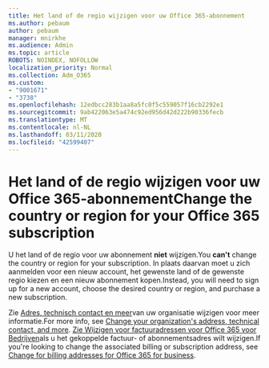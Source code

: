 ```yaml
---
title: Het land of de regio wijzigen voor uw Office 365-abonnement
ms.author: pebaum
author: pebaum
manager: mnirkhe
ms.audience: Admin
ms.topic: article
ROBOTS: NOINDEX, NOFOLLOW
localization_priority: Normal
ms.collection: Adm_O365
ms.custom:
- "9001671"
- "3738"
ms.openlocfilehash: 12edbcc283b1aa8a5fc0f5c559057f16cb2292e1
ms.sourcegitcommit: 9ab422063e5a474c92ed956d42d222b90336fecb
ms.translationtype: MT
ms.contentlocale: nl-NL
ms.lasthandoff: 03/11/2020
ms.locfileid: "42599407"
---
```

# <a name="change-the-country-or-region-for-your-office-365-subscription"></a><span data-ttu-id="0d743-102">Het land of de regio wijzigen voor uw Office 365-abonnement</span><span class="sxs-lookup"><span data-stu-id="0d743-102">Change the country or region for your Office 365 subscription</span></span>

<span data-ttu-id="0d743-103">U het land of de regio voor uw abonnement **niet** wijzigen.</span><span class="sxs-lookup"><span data-stu-id="0d743-103">You **can't** change the country or region for your subscription.</span></span> <span data-ttu-id="0d743-104">In plaats daarvan moet u zich aanmelden voor een nieuw account, het gewenste land of de gewenste regio kiezen en een nieuw abonnement kopen.</span><span class="sxs-lookup"><span data-stu-id="0d743-104">Instead, you will need to sign up for a new account, choose the desired country or region, and purchase a new subscription.</span></span> 

<span data-ttu-id="0d743-105">Zie [Adres, technisch contact en meer](https://docs.microsoft.com/microsoft-365/admin/manage/change-address-contact-and-more?view=o365-worldwide)van uw organisatie wijzigen voor meer informatie.</span><span class="sxs-lookup"><span data-stu-id="0d743-105">For more info, see [Change your organization's address, technical contact, and more](https://docs.microsoft.com/microsoft-365/admin/manage/change-address-contact-and-more?view=o365-worldwide).</span></span> <span data-ttu-id="0d743-106">[Zie Wijzigen voor factuuradressen voor Office 365 voor Bedrijven](https://docs.microsoft.com/microsoft-365/commerce/billing-and-payments/change-your-billing-addresses?view=o365-worldwide)als u het gekoppelde factuur- of abonnementsadres wilt wijzigen.</span><span class="sxs-lookup"><span data-stu-id="0d743-106">If you're looking to change the associated billing or subscription address, see [Change for billing addresses for Office 365 for business](https://docs.microsoft.com/microsoft-365/commerce/billing-and-payments/change-your-billing-addresses?view=o365-worldwide).</span></span> 
